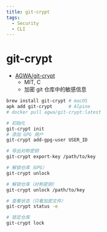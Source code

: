 ```yaml
---
title: git-crypt
tags:
  - Security
  - CLI
---
```


# git-crypt

- [AGWA/git-crypt](https://github.com/AGWA/git-crypt)
  - MIT, C
  - 加密 git 仓库中的敏感信息

```bash
brew install git-crypt # macOS
apk add git-crypt      # Alpine
# docker pull agwa/git-crypt:latest

# 初始化
git-crypt init
# 添加 GPG 用户
git-crypt add-gpg-user USER_ID

# 导出对称密钥
git-crypt export-key /path/to/key

# 解锁仓库（GPG）
git-crypt unlock

# 解锁仓库（对称密钥）
git-crypt unlock /path/to/key

# 查看状态（只看加密文件）
git-crypt status -e

# 锁定仓库
git-crypt lock
```
